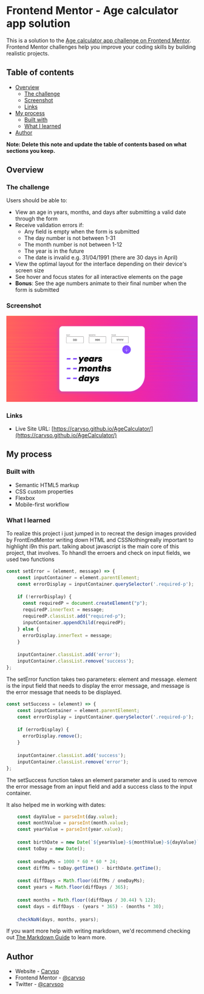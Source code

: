 # Frontend Mentor - Age calculator app solution

This is a solution to the [Age calculator app challenge on Frontend Mentor](https://www.frontendmentor.io/challenges/age-calculator-app-dF9DFFpj-Q). Frontend Mentor challenges help you improve your coding skills by building realistic projects. 

## Table of contents

- [Overview](#overview)
  - [The challenge](#the-challenge)
  - [Screenshot](#screenshot)
  - [Links](#links)
- [My process](#my-process)
  - [Built with](#built-with)
  - [What I learned](#what-i-learned)
- [Author](#author)

**Note: Delete this note and update the table of contents based on what sections you keep.**

## Overview

### The challenge

Users should be able to:

- View an age in years, months, and days after submitting a valid date through the form
- Receive validation errors if:
  - Any field is empty when the form is submitted
  - The day number is not between 1-31
  - The month number is not between 1-12
  - The year is in the future
  - The date is invalid e.g. 31/04/1991 (there are 30 days in April)
- View the optimal layout for the interface depending on their device's screen size
- See hover and focus states for all interactive elements on the page
- **Bonus**: See the age numbers animate to their final number when the form is submitted

### Screenshot

![](/images/AgeCalculator.png)

### Links
- Live Site URL: [https://carvso.github.io/AgeCalculator/](https://carvso.github.io/AgeCalculator/)

## My process

### Built with

- Semantic HTML5 markup
- CSS custom properties
- Flexbox
- Mobile-first workflow

### What I learned

To realize this project i just jumped in to recreat the design images provided by FrontEndMentor writing down HTML and CSSNothingreally  important to highlight i9n this part. talking about javascript is the main core of this project, that involves.
To hhandl the erroers and check on input fields, we used two functions
```js
const setError = (element, message) => {
    const inputContainer = element.parentElement;
    const errorDisplay = inputContainer.querySelector('.required-p');
  
    if (!errorDisplay) {
      const requiredP = document.createElement("p");
      requiredP.innerText = message;
      requiredP.classList.add("required-p");
      inputContainer.appendChild(requiredP);
    } else {
      errorDisplay.innerText = message;
    }
  
    inputContainer.classList.add('error');
    inputContainer.classList.remove('success');
};  
```
The setError function takes two parameters: element and message. element is the input field that needs to display the error message, and message is the error message that needs to be displayed.
```js
const setSuccess = (element) => {
    const inputContainer = element.parentElement;
    const errorDisplay = inputContainer.querySelector('.required-p');
  
    if (errorDisplay) {
      errorDisplay.remove();
    }
  
    inputContainer.classList.add('success');
    inputContainer.classList.remove('error');
};  
```
The setSuccess function takes an element parameter and is used to remove the error message from an input field and add a success class to the input container.

It also helped me in working with dates: 
```js
    const dayValue = parseInt(day.value);
    const monthValue = parseInt(month.value);
    const yearValue = parseInt(year.value);

    const birthDate = new Date(`${yearValue}-${monthValue}-${dayValue}`);
    const toDay = new Date();

    const oneDayMs = 1000 * 60 * 60 * 24;
    const diffMs = toDay.getTime() - birthDate.getTime();

    const diffDays = Math.floor(diffMs / oneDayMs);
    const years = Math.floor(diffDays / 365);

    const months = Math.floor((diffDays / 30.44) % 12);
    const days = diffDays - (years * 365) - (months * 30);

    checkNaN(days, months, years);
```

If you want more help with writing markdown, we'd recommend checking out [The Markdown Guide](https://www.markdownguide.org/) to learn more.

## Author

- Website - [Carvso](https://www.carvso.me)
- Frontend Mentor - [@carvso](https://www.frontendmentor.io/profile/carvso)
- Twitter - [@carvsoo](https://www.twitter.com/carvsoo)
